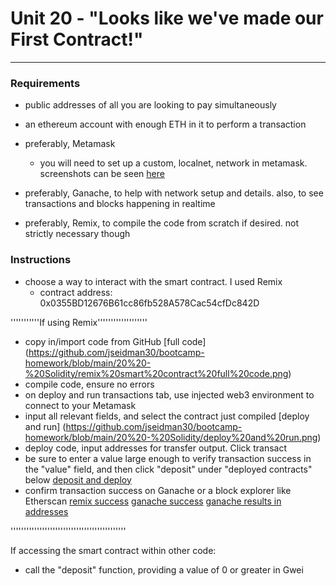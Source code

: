 # Unit 20 - "Looks like we've made our First Contract!"

---
### Requirements

* public addresses of all you are looking to pay simultaneously
* an ethereum account with enough ETH in it to perform a transaction
* preferably, Metamask
	* you will need to set up a custom, localnet, network in metamask. screenshots can be seen [here](https://github.com/jseidman30/bootcamp-homework/blob/main/20%20-%20Solidity/mm.png)

* preferably, Ganache, to help with network setup and details. also, to see transactions and blocks happening in realtime
* preferably, Remix, to compile the code from scratch if desired. not strictly necessary though

### Instructions

* choose a way to interact with the smart contract. I used Remix
	* contract address: 0x0355BD12676B61cc86fb528A578Cac54cfDc842D

'''''''''''If using Remix'''''''''''''''''''
* copy in/import code from GitHub [full code] (https://github.com/jseidman30/bootcamp-homework/blob/main/20%20-%20Solidity/remix%20smart%20contract%20full%20code.png)
* compile code, ensure no errors
* on deploy and run transactions tab, use injected web3 environment to connect to your Metamask
* input all relevant fields, and select the contract just compiled [deploy and run] (https://github.com/jseidman30/bootcamp-homework/blob/main/20%20-%20Solidity/deploy%20and%20run.png)
* deploy code, input addresses for transfer output. Click transact
* be sure to enter a value large enough to verify transaction success in the "value" field, and then click "deposit" under "deployed contracts" below [deposit and deploy](https://github.com/jseidman30/bootcamp-homework/blob/main/20%20-%20Solidity/contract%20deployed.png)
* confirm transaction success on Ganache or a block explorer like Etherscan [remix success](https://github.com/jseidman30/bootcamp-homework/blob/main/20%20-%20Solidity/transaction%20success%20details-remix.png) [ganache success](https://github.com/jseidman30/bootcamp-homework/blob/main/20%20-%20Solidity/Ganache%20contract%20run%20result.png) [ganache results in addresses](https://github.com/jseidman30/bootcamp-homework/blob/main/20%20-%20Solidity/Ganache%20transaction%20detail%20screen.png)

''''''''''''''''''''''''''''''''''''''''''''

If accessing the smart contract within other code:
* call the "deposit" function, providing a value of 0 or greater in Gwei
